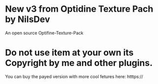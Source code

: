 # New v3 from Optidine Texture Pach by NilsDev
An open source Optifine-Texture-Pack

# Do not use item at your own its Copyright by me and other plugins.
You can buy the payed version with more cool fetures here: htttps://
